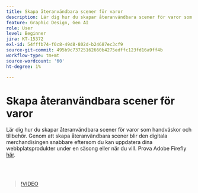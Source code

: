 ```yaml
---
title: Skapa återanvändbara scener för varor
description: Lär dig hur du skapar återanvändbara scener för varor som handväskor och tillbehör
feature: Graphic Design, Gen AI
role: User
level: Beginner
jira: KT-15372
exl-id: 54fffb74-f0c8-49d8-802d-b24687ec3cf9
source-git-commit: 495b9c73725162660b4275edffc123fd16a9ff4b
workflow-type: tm+mt
source-wordcount: '60'
ht-degree: 1%

---
```


# Skapa återanvändbara scener för varor

Lär dig hur du skapar återanvändbara scener för varor som handväskor och tillbehör. Genom att skapa återanvändbara scener blir den digitala merchandisingen snabbare eftersom du kan uppdatera dina webbplatsprodukter under en säsong eller när du vill. Prova Adobe Firefly [här](https://firefly.adobe.com/).

<br> 

>[!VIDEO](https://video.tv.adobe.com/v/3428765?quality=12&learn=on&hidetitle=true)
